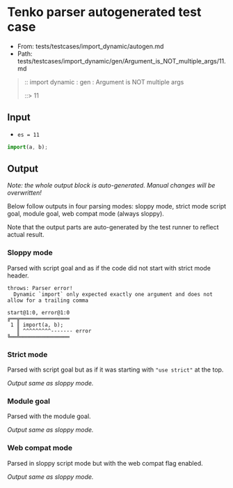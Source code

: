 # Tenko parser autogenerated test case

- From: tests/testcases/import_dynamic/autogen.md
- Path: tests/testcases/import_dynamic/gen/Argument_is_NOT_multiple_args/11.md

> :: import dynamic : gen : Argument is NOT multiple args
>
> ::> 11

## Input

- `es = 11`

`````js
import(a, b);
`````

## Output

_Note: the whole output block is auto-generated. Manual changes will be overwritten!_

Below follow outputs in four parsing modes: sloppy mode, strict mode script goal, module goal, web compat mode (always sloppy).

Note that the output parts are auto-generated by the test runner to reflect actual result.

### Sloppy mode

Parsed with script goal and as if the code did not start with strict mode header.

`````
throws: Parser error!
  Dynamic `import` only expected exactly one argument and does not allow for a trailing comma

start@1:0, error@1:0
╔══╦════════════════
 1 ║ import(a, b);
   ║ ^^^^^^^^^------- error
╚══╩════════════════

`````

### Strict mode

Parsed with script goal but as if it was starting with `"use strict"` at the top.

_Output same as sloppy mode._

### Module goal

Parsed with the module goal.

_Output same as sloppy mode._

### Web compat mode

Parsed in sloppy script mode but with the web compat flag enabled.

_Output same as sloppy mode._
